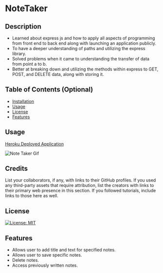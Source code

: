 # NoteTaker

## Description
- Learned about express js and how to apply all aspects of programming from front end to back end along with launching an application publicly. 
- To have a deeper understanding of paths and utilizing the express library.
- Solved problems when it came to understanding the transfer of data from point a to b.
- Better at breaking down and utilizing the methods within express to GET, POST, and DELETE data, along with storing it. 

## Table of Contents (Optional)
- [Installation](#installation)
- [Usage](#usage)
- [License](#license)
- [Features](#features)

## Usage

[Heroku Deployed Application](https://grrhigrr-notetaker.herokuapp.com/)

![Note Taker Gif](./public/assets/gif1.gif)

## Credits
List your collaborators, if any, with links to their GitHub profiles.
If you used any third-party assets that require attribution, list the creators with links to their primary web presence in this section.
If you followed tutorials, include links to those here as well.
## License
[![License: MIT](https://img.shields.io/badge/License-MIT-yellow.svg)](https://opensource.org/licenses/MIT)

## Features
- Allows user to add title and text for specified notes.
- Allows user to save specific notes.
- Delete notes.
- Access previously written notes.

